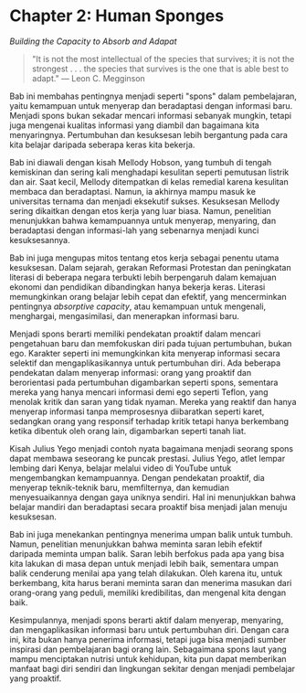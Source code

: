 # Chapter 2: Human Sponges

*Building the Capacity to Absorb and Adapat*

> "It is not the most intellectual of the species that survives; it is not the strongest . . .
the species that survives is the one that is able best to adapt."
— Leon C. Megginson

Bab ini membahas pentingnya menjadi seperti "spons" dalam pembelajaran, yaitu kemampuan untuk menyerap dan beradaptasi dengan informasi baru. Menjadi spons bukan sekadar mencari informasi sebanyak mungkin, tetapi juga mengenai kualitas informasi yang diambil dan bagaimana kita menyaringnya. Pertumbuhan dan kesuksesan lebih bergantung pada cara kita belajar daripada seberapa keras kita bekerja.

Bab ini diawali dengan kisah Mellody Hobson, yang tumbuh di tengah kemiskinan dan sering kali menghadapi kesulitan seperti pemutusan listrik dan air. Saat kecil, Mellody ditempatkan di kelas remedial karena kesulitan membaca dan beradaptasi. Namun, ia akhirnya mampu masuk ke universitas ternama dan menjadi eksekutif sukses. Kesuksesan Mellody sering dikaitkan dengan etos kerja yang luar biasa. Namun, penelitian menunjukkan bahwa kemampuannya untuk menyerap, menyaring, dan beradaptasi dengan informasi-lah yang sebenarnya menjadi kunci kesuksesannya.

Bab ini juga mengupas mitos tentang etos kerja sebagai penentu utama kesuksesan. Dalam sejarah, gerakan Reformasi Protestan dan peningkatan literasi di beberapa negara terbukti lebih berpengaruh dalam kemajuan ekonomi dan pendidikan dibandingkan hanya bekerja keras. Literasi memungkinkan orang belajar lebih cepat dan efektif, yang mencerminkan pentingnya *absorptive capacity*, atau kemampuan untuk mengenali, menghargai, mengasimilasi, dan menerapkan informasi baru.

Menjadi spons berarti memiliki pendekatan proaktif dalam mencari pengetahuan baru dan memfokuskan diri pada tujuan pertumbuhan, bukan ego. Karakter seperti ini memungkinkan kita menyerap informasi secara selektif dan mengaplikasikannya untuk pertumbuhan diri. Ada beberapa pendekatan dalam menyerap informasi: orang yang proaktif dan berorientasi pada pertumbuhan digambarkan seperti spons, sementara mereka yang hanya mencari informasi demi ego seperti Teflon, yang menolak kritik dan saran yang tidak nyaman. Mereka yang reaktif dan hanya menyerap informasi tanpa memprosesnya diibaratkan seperti karet, sedangkan orang yang responsif terhadap kritik tetapi hanya berkembang ketika dibentuk oleh orang lain, digambarkan seperti tanah liat.

Kisah Julius Yego menjadi contoh nyata bagaimana menjadi seorang spons dapat membawa seseorang ke puncak prestasi. Julius Yego, atlet lempar lembing dari Kenya, belajar melalui video di YouTube untuk mengembangkan kemampuannya. Dengan pendekatan proaktif, dia menyerap teknik-teknik baru, memfilternya, dan kemudian menyesuaikannya dengan gaya uniknya sendiri. Hal ini menunjukkan bahwa belajar mandiri dan beradaptasi secara proaktif bisa menjadi jalan menuju kesuksesan.

Bab ini juga menekankan pentingnya menerima umpan balik untuk tumbuh. Namun, penelitian menunjukkan bahwa meminta saran lebih efektif daripada meminta umpan balik. Saran lebih berfokus pada apa yang bisa kita lakukan di masa depan untuk menjadi lebih baik, sementara umpan balik cenderung menilai apa yang telah dilakukan. Oleh karena itu, untuk berkembang, kita harus berani meminta saran dan menerima masukan dari orang-orang yang peduli, memiliki kredibilitas, dan mengenal kita dengan baik.

Kesimpulannya, menjadi spons berarti aktif dalam menyerap, menyaring, dan mengaplikasikan informasi baru untuk pertumbuhan diri. Dengan cara ini, kita bukan hanya penerima informasi, tetapi juga bisa menjadi sumber inspirasi dan pembelajaran bagi orang lain. Sebagaimana spons laut yang mampu menciptakan nutrisi untuk kehidupan, kita pun dapat memberikan manfaat bagi diri sendiri dan lingkungan sekitar dengan menjadi pembelajar yang proaktif.